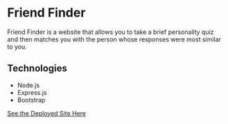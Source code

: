# Friend Finder

Friend Finder is a website that allows you to take a brief personality quiz and then matches you with the person whose responses were most similar to you.

## Technologies
* Node.js
* Express.js
* Bootstrap

[See the Deployed Site Here](https://friendfinder-2018.herokuapp.com)